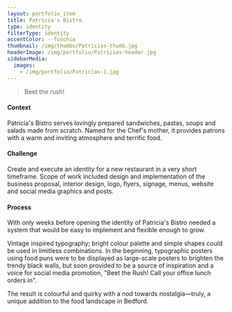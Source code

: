 ```yaml
---
layout: portfolio_item
title: Patricia's Bistro
type: identity
filterType: identity
accentColor: --fuschia
thumbnail: /img/thumbs/Patricias-thumb.jpg
headerImage: /img/portfolio/Patricias-header.jpg
sidebarMedia:
  images:
    - /img/portfolio/Patricias-1.jpg
---
```


>Beet the rush!

#### Context

Patricia's Bistro serves lovingly prepared sandwiches, pastas, soups and salads made from scratch. Named for the Chef's mother, it provides patrons with a warm and inviting atmosphere and terrific food.

#### Challenge

Create and execute an identity for a new restaurant in a very short timeframe. Scope of work included design and implementation of the business proposal, interior design, logo, flyers, signage, menus, website and social media graphics and posts.

#### Process

With only weeks before opening the identity of Patricia's Bistro needed a system that would be easy to implement and flexible enough to grow.

Vintage inspired typography; bright colour palette and simple shapes could be used in limitless combinations. In the beginning, typographic posters using food puns were to be displayed as large-scale posters to brighten the trendy black walls, but soon provided to be a source of inspiration and a voice for social media promotion, "Beet the Rush! Call your office lunch orders in".

The result is colourful and quirky with a nod towards nostalgia—truly, a unique addition to the food landscape in Bedford.
